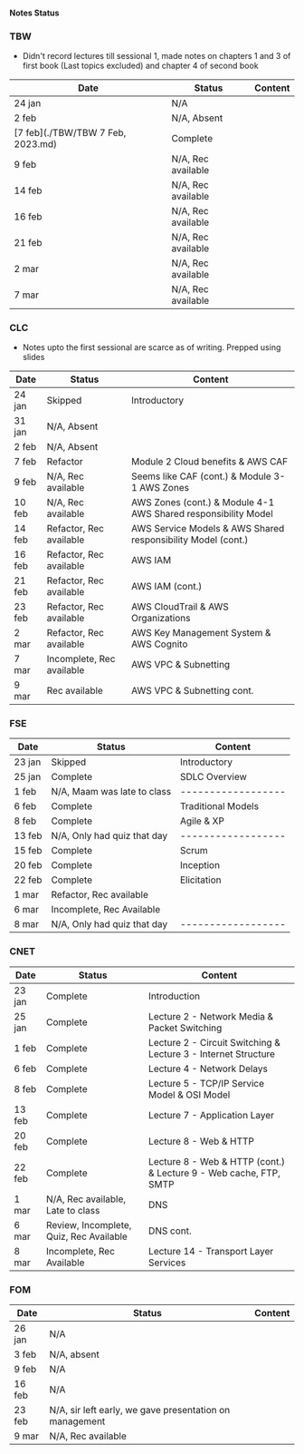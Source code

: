 #### Notes Status

### TBW
- Didn't record lectures till sessional 1, made notes on chapters 1 and 3 of first book (Last topics excluded) and chapter 4 of second book

| Date                              | Status             | Content |
| --------------------------------- | ------------------ | ------- |
| 24 jan                            | N/A                |         |
| 2 feb                             | N/A, Absent        |         |
| [7 feb](./TBW/TBW 7 Feb, 2023.md) | Complete           |         |
| 9 feb                             | N/A, Rec available |         |
| 14 feb                            | N/A, Rec available |         |
| 16 feb                            | N/A, Rec available |         |
| 21 feb                            | N/A, Rec available |         |
| 2 mar                             | N/A, Rec available |         |
| 7 mar                             | N/A, Rec available |         |

### CLC
- Notes upto the first sessional are scarce as of writing. Prepped using slides

| Date   | Status                    | Content                                                        |
| ------ | ------------------------- | -------------------------------------------------------------- |
| 24 jan | Skipped                   | Introductory                                                   |
| 31 jan | N/A, Absent               |                                                                |
| 2 feb  | N/A, Absent               |                                                                |
| 7 feb  | Refactor                  | Module 2 Cloud benefits & AWS CAF                              |
| 9 feb  | N/A, Rec available        | Seems like CAF (cont.) & Module 3-1 AWS Zones                  |
| 10 feb | N/A, Rec available        | AWS Zones (cont.) & Module 4-1 AWS Shared responsibility Model |
| 14 feb | Refactor, Rec available   | AWS Service Models & AWS Shared responsibility Model (cont.)   |
| 16 feb | Refactor, Rec available   | AWS IAM                                                        |
| 21 feb | Refactor, Rec available   | AWS IAM (cont.)                                                |
| 23 feb | Refactor, Rec available   | AWS CloudTrail & AWS Organizations                             |
| 2 mar  | Refactor, Rec available   | AWS Key Management System & AWS Cognito                        |
| 7 mar  | Incomplete, Rec available | AWS VPC & Subnetting                                           |
| 9 mar  | Rec available             | AWS VPC & Subnetting cont.                                  | 


### FSE
| Date   | Status                      | Content            |
| ------ | --------------------------- | ------------------ |
| 23 jan | Skipped                     | Introductory       |
| 25 jan | Complete                    | SDLC Overview      |
| 1 feb  | N/A, Maam was late to class | ------------------ |
| 6 feb  | Complete                    | Traditional Models |
| 8 feb  | Complete                    | Agile & XP         |
| 13 feb | N/A, Only had quiz that day | ------------------ |
| 15 feb | Complete                    | Scrum              |
| 20 feb | Complete                    | Inception          |
| 22 feb | Complete                    | Elicitation        |
| 1 mar  | Refactor, Rec available     |                    |
| 6 mar  | Incomplete, Rec Available   |                    |
| 8 mar  | N/A, Only had quiz that day | ------------------ |

### CNET
| Date   | Status                                  | Content                                                           |
| ------ | --------------------------------------- | ----------------------------------------------------------------- |
| 23 jan | Complete                                | Introduction                                                      |
| 25 jan | Complete                                | Lecture 2 - Network Media & Packet Switching                      |
| 1 feb  | Complete                                | Lecture 2 - Circuit Switching & Lecture 3 - Internet Structure    |
| 6 feb  | Complete                                | Lecture 4 - Network Delays                                        |
| 8 feb  | Complete                                | Lecture 5 - TCP/IP Service Model & OSI Model                      |
| 13 feb | Complete                                | Lecture 7 - Application Layer                                     |
| 20 feb | Complete                                | Lecture 8 - Web & HTTP                                            |
| 22 feb | Complete                                | Lecture 8 - Web & HTTP (cont.) & Lecture 9 - Web cache, FTP, SMTP |
| 1 mar  | N/A, Rec available, Late to class       | DNS                                                               |
| 6 mar  | Review, Incomplete, Quiz, Rec Available | DNS cont.                                                         |
| 8 mar  | Incomplete, Rec Available                           | Lecture 14 - Transport Layer Services                             | 

### FOM
| Date   | Status                                                  | Content |
| ------ | ------------------------------------------------------- | ------- |
| 26 jan | N/A                                                     |         |
| 3 feb  | N/A, absent                                             |         |
| 9 feb  | N/A                                                     |         |
| 16 feb | N/A                                                     |         |
| 23 feb | N/A, sir left early, we gave presentation on management |         |
| 9 mar  | N/A, Rec available                                      |         |
